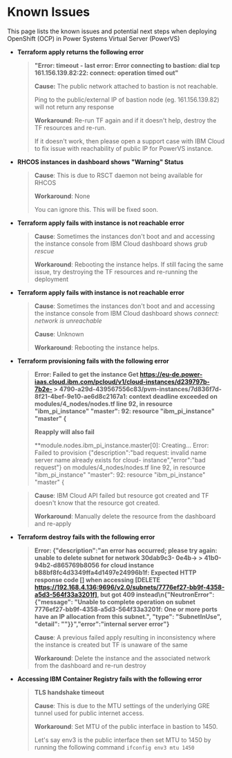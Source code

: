 # Known Issues
This page lists the known issues and potential next steps when deploying OpenShift (OCP) in Power Systems Virtual Server (PowerVS)

-  **Terraform apply returns the following error**

    > **"Error: timeout - last error: Error connecting to bastion: dial tcp
    > 161.156.139.82:22: connect: operation timed out"**
    >
    > **Cause:** The public network attached to bastion is not reachable.
    >
    > Ping to the public/external IP of bastion node (eg. 161.156.139.82)
    > will not return any response
    >
    > **Workaround**: Re-run TF again and if it doesn't help, destroy the TF resources and re-run.
    >
    > If it doesn't work, then please open a support case with IBM Cloud to fix issue with reachability of public IP for PowerVS instance.

-  **RHCOS instances in dashboard shows \"Warning\" Status**

    > **Cause**: This is due to RSCT daemon not being available for RHCOS
    >
    > **Workaround**: None
    >
    > You can ignore this. This will be fixed soon.

-  **Terraform apply fails with instance is not reachable error**

    > **Cause**: Sometimes the instances don't boot and and accessing the instance console from IBM Cloud dashboard shows  *grub rescue*
    >
    > **Workaround**: Rebooting the instance helps. If still facing the same
    > issue, try destroying the TF resources and re-running the deployment
    >

- **Terraform apply fails with instance is not reachable error**

    > **Cause**:  Sometimes the instances don't boot and and accessing the instance console from IBM Cloud dashboard shows  *connect:   network is unreachable*
    >
    > **Cause**: Unknown
    >
    > **Workaround**: Rebooting the instance helps.
    >


- **Terraform provisioning fails with the following error**

    > **Error: Failed to get the instance Get https://eu-de.power-iaas.cloud.ibm.com/pcloud/v1/cloud-instances/d239797b-7b2e-     > 4790-a29d-439567556c83/pvm-instances/7d836f7d-8f21-4bef-9e10-ae6d8c2167a1: context deadline exceeded
    > on modules/4_nodes/nodes.tf line 92, in resource "ibm_pi_instance" "master":
    > 92: resource "ibm_pi_instance" "master" {**
    >
    >**Reapply will also fail**
    >
    >**module.nodes.ibm_pi_instance.master[0]: Creating...
    >Error: Failed to provision {"description":"bad request: invalid name server name already exists for cloud-     instance","error":"bad request"}
    >on modules/4_nodes/nodes.tf line 92, in resource "ibm_pi_instance" "master":
    >92: resource "ibm_pi_instance" "master" {

    > **Cause**: IBM Cloud API failed but resource got created and TF doesn't know that the resource got created.
    >
    > **Workaround**: Manually delete the resource from the dashboard and re-apply
    >

- **Terraform destroy fails with the following error**

    > **Error: {"description":"an error has occurred; please try again: unable to delete subnet for network 30dab9c3-  0e4b->     > 41b0-94b2-d865769b8056 for cloud instance b88bf8fc4d3349ffa4d1497e24996b1f: Expected HTTP response code [] when  accessing [DELETE https://192.168.4.136:9696/v2.0/subnets/7776ef27-bb9f-4358-a5d3-564f33a3201f], but got 409  instead\n{\"NeutronError\": {\"message\": \"Unable to complete operation on subnet 7776ef27-bb9f-4358-a5d3-564f33a3201f: One  or more ports have an IP allocation from this subnet.\", \"type\": \"SubnetInUse\", \"detail\": \"\"}}","error":"internal  server error"}**
    >
    > **Cause**: A previous failed apply resulting in inconsistency where the instance is created but TF is unaware of the same
    >
    > **Workaround**: Delete the instance and the associated network from the dashboard and re-run destroy

- **Accessing IBM Container Registry fails with the following error**

    > **TLS handshake timeout**
    >
    > **Cause**: This is due to the MTU settings of the underlying GRE tunnel used for public internet access.
    >
    > **Workaround**: Set MTU of the public interface in bastion to 1450.
    >
    > Let's say env3 is the public interface then set MTU to 1450 by running the following command
    > `ifconfig env3 mtu 1450`
